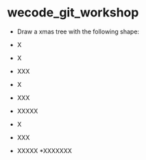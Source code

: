 # wecode_git_workshop


* Draw a xmas tree with the following shape:

*   X
*   X
*  XXX
*   X
*  XXX
* XXXXX
*   X
*  XXX
* XXXXX
*XXXXXXX